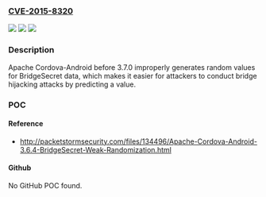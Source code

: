 ### [CVE-2015-8320](https://cve.mitre.org/cgi-bin/cvename.cgi?name=CVE-2015-8320)
![](https://img.shields.io/static/v1?label=Product&message=n%2Fa&color=blue)
![](https://img.shields.io/static/v1?label=Version&message=n%2Fa&color=blue)
![](https://img.shields.io/static/v1?label=Vulnerability&message=n%2Fa&color=brighgreen)

### Description

Apache Cordova-Android before 3.7.0 improperly generates random values for BridgeSecret data, which makes it easier for attackers to conduct bridge hijacking attacks by predicting a value.

### POC

#### Reference
- http://packetstormsecurity.com/files/134496/Apache-Cordova-Android-3.6.4-BridgeSecret-Weak-Randomization.html

#### Github
No GitHub POC found.

